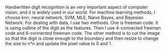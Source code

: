 Handwritten digit recognition is an very important aspect of computer vision, and it is widely used in our world. For machine learning methods, I choose knn, neural network, SVM,  MLE, Naive Bayes, and Bayesian Network. For dealing with data, I use two methods. One is freeman code. It is using outline of the digit as the features. Then I use 4-connected freeman code and 8-connected freeman code. The other method is to cut the image so that the digit is close enough to the boundary and then resize to change the size to n*n and update the pixel value to 0 and 1.
